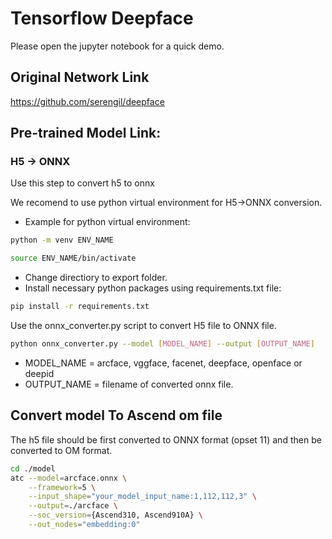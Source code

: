# Tensorflow Deepface 
Please open the jupyter notebook for a quick demo.

## Original Network Link

https://github.com/serengil/deepface

## Pre-trained Model Link:

### H5 -> ONNX
Use this step to convert h5 to onnx

We recomend to use python virtual environment for H5->ONNX conversion.

- Example for python virtual environment:
```bash
python -m venv ENV_NAME

source ENV_NAME/bin/activate
```

- Change directiory to export folder.
- Install necessary python packages using requirements.txt file:

```bash
pip install -r requirements.txt
```

Use the onnx_converter.py script to convert H5 file to ONNX file.


```bash
python onnx_converter.py --model [MODEL_NAME] --output [OUTPUT_NAME]
```
- MODEL_NAME = arcface, vggface, facenet, deepface, openface or deepid
- OUTPUT_NAME = filename of converted onnx file.

## Convert model To Ascend om file

The h5 file should be first converted to ONNX format (opset 11) and then be converted to OM format.

```bash
cd ./model
atc --model=arcface.onnx \
    --framework=5 \
    --input_shape="your_model_input_name:1,112,112,3" \
    --output=./arcface \
    --soc_version={Ascend310, Ascend910A} \
    --out_nodes="embedding:0"
```